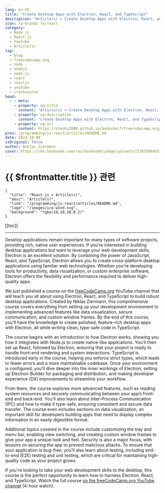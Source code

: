 ```yaml
---
lang: en-US
title: "Create Desktop Apps with Electron, React, and TypeScript"
description: "Article(s) > Create Desktop Apps with Electron, React, and TypeScript"
icon: fa-brands fa-react
category:
  - Node.js
  - React.js
  - Youtube
  - Article(s)
tag:
  - blog
  - freecodecamp.org
  - node
  - nodejs
  - node-js
  - react
  - reactjs
  - youtube
  - crashcourse
head:
  - - meta:
    - property: og:title
      content: "Article(s) > Create Desktop Apps with Electron, React, and TypeScript"
    - property: og:description
      content: "Create Desktop Apps with Electron, React, and TypeScript"
    - property: og:url
      content: https://chanhi2000.github.io/bookshelf/freecodecamp.org/create-desktop-apps-with-electron-react-and-typescript.html
prev: /programming/js-react/articles/README.md
date: 2024-10-08
isOriginal: false
author: Niklas Ziermann
cover: https://cdn.hashnode.com/res/hashnode/image/upload/v1728330045533/e9a3a017-8a2c-4151-b249-4395bf7e20ea.jpeg
---
```


# {{ $frontmatter.title }} 관련

```component VPCard
{
  "title": "React.js > Article(s)",
  "desc": "Article(s)",
  "link": "/programming/js-react/articles/README.md",
  "logo": "/images/ico-wind.svg",
  "background": "rgba(10,10,10,0.2)"
}
```

[[toc]]

---

<SiteInfo
  name="Create Desktop Apps with Electron, React, and TypeScript"
  desc="Desktop applications remain important for many types of software projects, providing rich, native user experiences. If you're interested in building desktop applications but want to leverage your web development skills, Electron is an excellent solut..."
  url="https://freecodecamp.org/create-desktop-apps-with-electron-react-and-typescript"
  logo="https://cdn.freecodecamp.org/universal/favicons/favicon.ico"
  preview="https://cdn.hashnode.com/res/hashnode/image/upload/v1728330045533/e9a3a017-8a2c-4151-b249-4395bf7e20ea.jpeg"/>

Desktop applications remain important for many types of software projects, providing rich, native user experiences. If you're interested in building desktop applications but want to leverage your web development skills, Electron is an excellent solution. By combining the power of JavaScript, React, and TypeScript, Electron allows you to create cross-platform desktop applications using familiar web technologies. Whether you're developing tools for productivity, data visualization, or custom enterprise software, Electron offers the flexibility and performance required to deliver high-quality apps.

We just published a course on the [<FontIcon icon="fa-brands fa-free-code-camp"/>freeCodeCamp.org](http://freeCodeCamp.org) YouTube channel that will teach you all about using Electron, React, and TypeScript to build robust desktop applications. Created by Niklas Ziermann, this comprehensive course covers everything from setting up your development environment to implementing advanced features like data visualization, secure communication, and custom window frames. By the end of this course, you'll have the knowledge to create polished, feature-rich desktop apps with Electron, all while writing clean, type-safe code in TypeScript.

The course begins with an introduction to how Electron works, showing you how it integrates with Node.js to create native-like applications. You'll then set up React, followed by Electron, ensuring that your project is ready to handle front-end rendering and system interactions. TypeScript is introduced early in the course, helping you enforce strict types, which leads to fewer errors and a more maintainable codebase. Once your environment is configured, you’ll dive deeper into the inner workings of Electron, setting up Electron-Builder for packaging and distribution, and making developer experience (DX) improvements to streamline your workflow.

From there, the course explores more advanced features, such as reading system resources and securely communicating between your app’s front-end and back-end. You'll also learn about Inter-Process Communication (IPC) and how to make it type-safe, ensuring consistent and secure data transfer. The course even includes sections on data visualization, an important skill for developers building apps that need to display complex information in an easily digestible format.

Additional topics covered in the course include customizing the tray and menu bar, enabling view switching, and creating custom window frames to give your app a unique look and feel. Security is also a major focus, with lessons on securing the app to prevent malicious attacks. To ensure that your application is bug-free, you'll also learn about testing, including end-to-end (E2E) testing and unit testing, which are critical for maintaining high-quality code as your project grows.

If you're looking to take your web development skills to the desktop, this course is the perfect opportunity to learn how to harness Electron, React, and TypeScript. Watch the full course [<FontIcon icon="fa-brands fa-youtube"/>on the freeCodeCamp.org YouTube channel](https://youtu.be/fP-371MN0Ck) (4-hour watch).

<VidStack src="youtube/fP-371MN0Ck" />